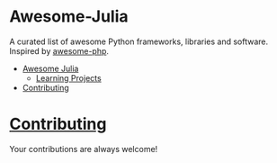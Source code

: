 Awesome-Julia
=============     
A curated list of awesome Python frameworks, libraries and software. Inspired by [awesome-php](https://github.com/ziadoz/awesome-php).

- [Awesome Julia](#awesome-julia)
    - [Learning Projects](#learning-projects)
- [Contributing](#contributing)

# [Contributing](https://github.com/melvin0008/awesome-julia/blob/master/CONTRIBUTIONS.md)

Your contributions are always welcome!
